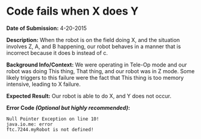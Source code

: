 # Code fails when X does Y

**Date of Submission:** 4-20-2015

**Description:** When the robot is on the field doing X, and the situation involves Z, A, and B happening, our robot behaves in a manner that is incorrect because it does b instead of c.

**Background Info/Context:** We were operating in Tele-Op mode and our robot was doing This thing, That thing, and our robot was in Z mode. Some likely triggers to this failure were the fact that This thing is too memory intensive, leading to X failure. 

**Expected Result:** Our robot is able to do X, and Y does not occur.
  
**Error Code *(Optional but highly recommended)*:**
```
Null Pointer Exception on line 10!
java.io.me: error
ftc.7244.myRobot is not defined!
```